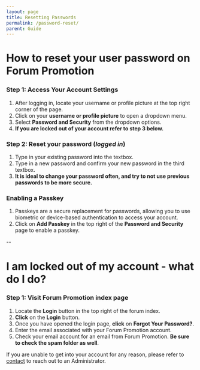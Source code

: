 ```yaml
---
layout: page
title: Resetting Passwords
permalink: /password-reset/
parent: Guide
---
```


# How to reset your user password on Forum Promotion

### Step 1: Access Your Account Settings

1. After logging in, locate your username or profile picture at the top right corner of the page.
2. Click on your **username or profile picture** to open a dropdown menu.
3. Select **Password and Security** from the dropdown options.
4. **If you are locked out of your account refer to step 3 below.**

### Step 2: Reset your password (*logged in*)

1. Type in your existing password into the textbox. 
2. Type in a new password and confirm your new password in the third textbox. 
3. **It is ideal to change your password often, and try to not use previous passwords to be more secure.**

### Enabling a Passkey

1. Passkeys are a secure replacement for passwords, allowing you to use biometric or device-based authentication to access your account.
2. Click on **Add Passkey** in the top right of the **Password and Security** page to enable a passkey.

--

# I am locked out of my account - what do I do?

### Step 1: Visit Forum Promotion index page

1. Locate the **Login** button in the top right of the forum index.
2. **Click** on the **Login** button.
3. Once you have opened the login page, **click** on **Forgot Your Password?**.
4. Enter the email associated with your Forum Promotion account. 
5. Check your email account for an email from Forum Promotion. **Be sure to check the spam folder as well**.

If you are unable to get into your account for any reason, please refer to [contact](https://help.forumpromotion.net/docs/getting-started/contact) to reach out to an Administrator.